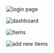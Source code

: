 
![login page](https://github.com/OshaniWeerathunga/cricket-club-store-managemet/assets/48274910/df55991b-33d5-4a86-a46e-c3f0f01557da)

![dashboard](https://github.com/OshaniWeerathunga/cricket-club-store-managemet/assets/48274910/0610c4e5-cde2-4e43-91c6-becbaf72f127)

![Items](https://github.com/OshaniWeerathunga/cricket-club-store-managemet/assets/48274910/1ee8f062-b0a2-47ad-8fc7-caad9bbe3fba)

![add new items](https://github.com/OshaniWeerathunga/cricket-club-store-managemet/assets/48274910/8760c23f-cb55-435a-982a-4fe1fa378475)

